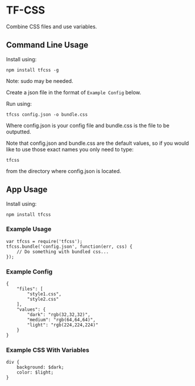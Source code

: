 # TF-CSS

Combine CSS files and use variables.

## Command Line Usage

Install using:

	npm install tfcss -g

Note: sudo may be needed.

Create a json file in the format of `Example Config` below.

Run using:

	tfcss config.json -o bundle.css

Where config.json is your config file and bundle.css is the file to be outputted.

Note that config.json and bundle.css are the default values, so if you would like to use those exact names you only need to type:

	tfcss

from the directory where config.json is located.

## App Usage

Install using:

	npm install tfcss

### Example Usage

	var tfcss = require('tfcss');
	tfcss.bundle('config.json', function(err, css) {
		// Do something with bundled css...
	});

### Example Config

	{
		"files": [
			"style1.css",
			"style2.css"
		],
		"values": {
			"dark": "rgb(32,32,32)",
			"medium": "rgb(64,64,64)",
			"light": "rgb(224,224,224)"
		}
	}

### Example CSS With Variables

	div {
		background: $dark;
		color: $light;
	}
